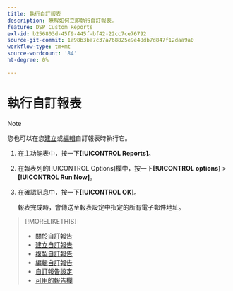 ```yaml
---
title: 執行自訂報表
description: 瞭解如何立即執行自訂報表。
feature: DSP Custom Reports
exl-id: b256803d-45f9-445f-bf42-22cc7ce76792
source-git-commit: 1a98b3ba7c37a768825e9e48db7d847f12daa9a0
workflow-type: tm+mt
source-wordcount: '84'
ht-degree: 0%

---
```


# 執行自訂報表

>[!NOTE]
>
>您也可以在您[建立](report-create.md)或[編輯](report-edit.md)自訂報表時執行它。

1. 在主功能表中，按一下&#x200B;**[!UICONTROL Reports]**。

1. 在報表列的[!UICONTROL Options]欄中，按一下&#x200B;**[!UICONTROL options]** > **[!UICONTROL Run Now]**。

1. 在確認訊息中，按一下&#x200B;**[!UICONTROL OK]**。

   報表完成時，會傳送至報表設定中指定的所有電子郵件地址。

>[!MORELIKETHIS]
>
>* [關於自訂報告](/help/dsp/reports/report-about.md)
>* [建立自訂報告](/help/dsp/reports/report-create.md)
>* [複製自訂報告](/help/dsp/reports/report-copy.md)
>* [編輯自訂報告](/help/dsp/reports/report-edit.md)
>* [自訂報告設定](/help/dsp/reports/report-settings.md)
>* [可用的報告欄](/help/dsp/reports/report-columns.md)
